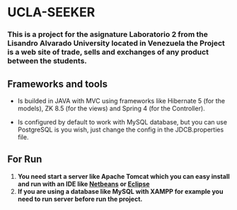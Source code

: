 # UCLA-SEEKER
### This is a project for the asignature Laboratorio 2 from the Lisandro Alvarado University located in Venezuela the Project is a web site of trade, sells and exchanges of any product between the students. 

## Frameworks and tools

+ Is builded in JAVA with MVC using frameworks like Hibernate 5 (for the models), ZK 8.5 (for the views) and Spring 4 (for the Controller). 

+ Is configured by default to work with MySQL database, but you can use PostgreSQL is you wish, just change the config in the JDCB.properties file. 

## For Run
1. **You need start a server like Apache Tomcat which you can easy install and run with an IDE like [Netbeans](https://www.netbeans.org/) or [Eclipse](https://www.eclipse.org/)**
2. **If you are using a database like MySQL with XAMPP for example you need to run server before run the project.** 
